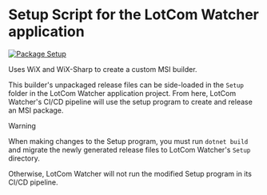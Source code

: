 # Setup Script for the LotCom Watcher application

[![Package Setup](https://github.com/LotCoM/LotCom-watcher-setup/actions/workflows/cicd.yml/badge.svg?branch=develop)](https://github.com/LotCoM/LotCom-watcher-setup/actions/workflows/cicd.yml)

Uses WiX and WiX-Sharp to create a custom MSI builder.

This builder's unpackaged release files can be side-loaded in the `Setup` folder in the LotCom Watcher application project. From here, LotCom Watcher's CI/CD pipeline will use the setup program to create and release an MSI package.

> [!Warning]
> When making changes to the Setup program, you must run `dotnet build` and migrate the newly generated release files to LotCom Watcher's `Setup` directory. 
> 
> Otherwise, LotCom Watcher will not run the modified Setup program in its CI/CD pipeline.
